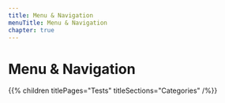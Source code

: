 ```yaml
---
title: Menu & Navigation
menuTitle: Menu & Navigation
chapter: true
---
```


# Menu & Navigation

{{% children titlePages="Tests" titleSections="Categories" /%}}